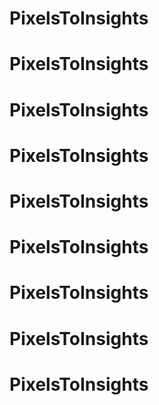 # PixelsToInsights
# PixelsToInsights
# PixelsToInsights
# PixelsToInsights
# PixelsToInsights
# PixelsToInsights
# PixelsToInsights
# PixelsToInsights
# PixelsToInsights
